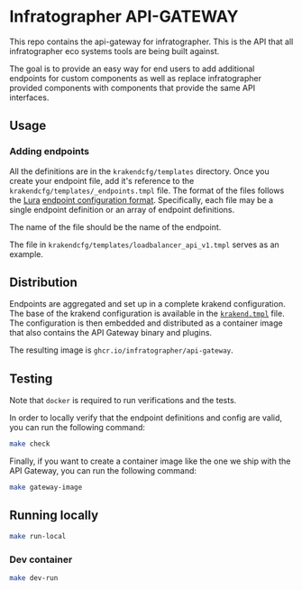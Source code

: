 # Infratographer API-GATEWAY

This repo contains the api-gateway for infratographer. This is the API that all infratographer eco systems tools are being built against.

The goal is to provide an easy way for end users to add additional endpoints for custom components as well as replace infratographer provided components with components that provide the same API interfaces.

## Usage

### Adding endpoints

All the definitions are in the `krakendcfg/templates` directory. Once you create your endpoint file, add it's reference to the `krakendcfg/templates/_endpoints.tmpl` file. The format of the files follows the
[Lura](https://luraproject.org/) [endpoint configuration format](https://www.krakend.io/docs/endpoints/).
Specifically, each file may be a single endpoint definition or an array of endpoint definitions.

The name of the file should be the name of the endpoint.

The file in `krakendcfg/templates/loadbalancer_api_v1.tmpl` serves as an example.

## Distribution

Endpoints are aggregated and set up in a complete krakend configuration. The base
of the krakend configuration is available in the
[`krakend.tmpl`](krakendcfg/krakend.tmpl) file. The configuration is then
embedded and distributed as a container image that also contains the API
Gateway binary and plugins.

The resulting image is `ghcr.io/infratographer/api-gateway`.

## Testing

Note that `docker` is required to run verifications and the tests.

In order to locally verify that the endpoint definitions and config are valid, you can run the following
command:

```bash
make check
```

Finally, if you want to create a container image like the one we ship with the API Gateway, you
can run the following command:

```bash
make gateway-image
```

## Running locally

```bash
make run-local
```

### Dev container

```bash
make dev-run
```
